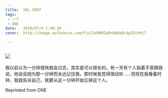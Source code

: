```yaml
---
title:	VOL.2097
tags:
 - 一个
 - ONE
date:	2018/07/4 1:40:20
cover:	http://image.wufazhuce.com/Fjz2JddRRZwDnQbAaQt4pIGVzMj7

---
```

![](http://image.wufazhuce.com/Fjz2JddRRZwDnQbAaQt4pIGVzMj7)
---

我以前以为一分钟很快就会过去，其实是可以很长的。有一天有个人指着手表跟我说，他说会因为那一分钟而永远记住我，那时候我觉得很动听……但现在我看着时钟，我就告诉自己，我要从这一分钟开始忘掉这个人。
 
Reprinted from ONE
